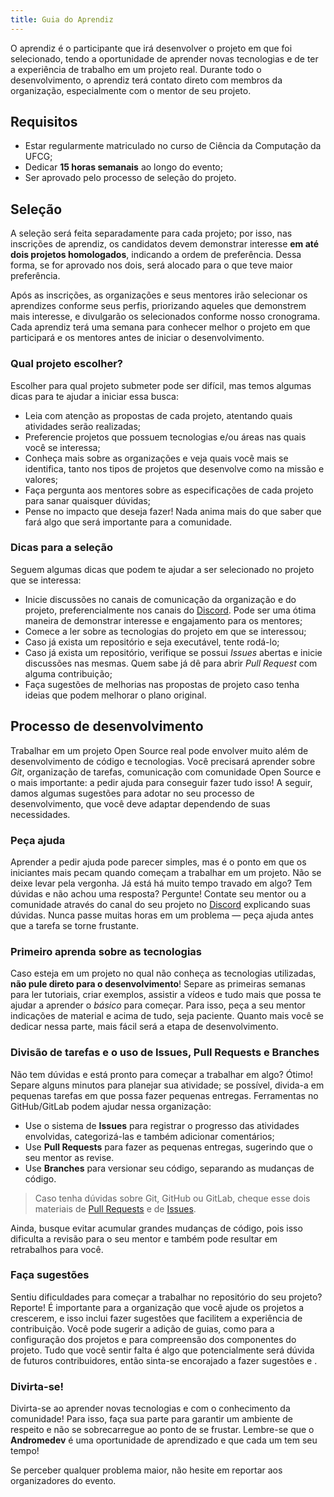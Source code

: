 ```yaml
---
title: Guia do Aprendiz
---
```


O aprendiz é o participante que irá desenvolver o projeto em que foi selecionado, tendo a oportunidade de aprender novas tecnologias e de ter a experiência de trabalho em um projeto real. Durante todo o desenvolvimento, o aprendiz terá contato direto com membros da organização, especialmente com o mentor de seu projeto.

## Requisitos

- Estar regularmente matriculado no curso de Ciência da Computação da UFCG;
- Dedicar **15 horas semanais** ao longo do evento;
- Ser aprovado pelo processo de seleção do projeto.

## Seleção

A seleção será feita separadamente para cada projeto; por isso, nas inscrições de aprendiz, os candidatos devem demonstrar interesse **em até dois projetos homologados**, indicando a ordem de preferência. Dessa forma, se for aprovado nos dois, será alocado para o que teve maior preferência.

Após as inscrições, as organizações e seus mentores irão selecionar os aprendizes conforme seus perfis, priorizando aqueles que demonstrem mais interesse, e divulgarão os selecionados conforme nosso cronograma. Cada aprendiz terá uma semana para conhecer melhor o projeto em que participará e os mentores antes de iniciar o desenvolvimento.

### Qual projeto escolher?

Escolher para qual projeto submeter pode ser difícil, mas temos algumas dicas para te ajudar a iniciar essa busca:

- Leia com atenção as propostas de cada projeto, atentando quais atividades serão realizadas;
- Preferencie projetos que possuem tecnologias e/ou áreas nas quais você se interessa;
- Conheça mais sobre as organizações e veja quais você mais se identifica, tanto nos tipos de projetos que desenvolve como na missão e valores;
- Faça pergunta aos mentores sobre as especificações de cada projeto para sanar quaisquer dúvidas;
- Pense no impacto que deseja fazer! Nada anima mais do que saber que fará algo que será importante para a comunidade.

### Dicas para a seleção

Seguem algumas dicas que podem te ajudar a ser selecionado no projeto que se interessa:

- Inicie discussões no canais de comunicação da organização e do projeto, preferencialmente nos canais do [Discord](https://chat.opendevufcg.org). Pode ser uma ótima maneira de demonstrar interesse e engajamento para os mentores;
- Comece a ler sobre as tecnologias do projeto em que se interessou;
- Caso já exista um repositório e seja executável, tente rodá-lo;
- Caso já exista um repositório, verifique se possui *Issues* abertas e inicie discussões nas mesmas. Quem sabe já dê para abrir *Pull Request* com alguma contribuição;
- Faça sugestões de melhorias nas propostas de projeto caso tenha ideias que podem melhorar o plano original.

## Processo de desenvolvimento

Trabalhar em um projeto Open Source real pode envolver muito além de desenvolvimento de código e tecnologias. Você precisará aprender sobre _Git_, organização de tarefas, comunicação com comunidade Open Source e o mais importante: a pedir ajuda para conseguir fazer tudo isso! A seguir, damos algumas sugestões para adotar no seu processo de desenvolvimento, que você deve adaptar dependendo de suas necessidades.

### Peça ajuda

Aprender a pedir ajuda pode parecer simples, mas é o ponto em que os iniciantes mais pecam quando começam a trabalhar em um projeto. Não se deixe levar pela vergonha. Já está há muito tempo travado em algo? Tem dúvidas e não achou uma resposta? Pergunte! Contate seu mentor ou a comunidade através do canal do seu projeto no [Discord](https://chat.opendevufcg.org) explicando suas dúvidas. Nunca passe muitas horas em um problema — peça ajuda antes que a tarefa se torne frustante.

### Primeiro aprenda sobre as tecnologias

Caso esteja em um projeto no qual não conheça as tecnologias utilizadas, **não pule direto para o desenvolvimento**! Separe as primeiras semanas para ler tutoriais, criar exemplos, assistir a vídeos e tudo mais que possa te ajudar a aprender o _básico_ para começar. Para isso, peça a seu mentor indicações de material e acima de tudo, seja paciente. Quanto mais você se dedicar nessa parte, mais fácil será a etapa de desenvolvimento.

### Divisão de tarefas e o uso de Issues, Pull Requests e Branches

Não tem dúvidas e está pronto para começar a trabalhar em algo? Ótimo! Separe alguns minutos para planejar sua atividade; se possível, divida-a em pequenas tarefas em que possa fazer pequenas entregas. Ferramentas no GitHub/GitLab podem ajudar nessa organização: 
- Use o sistema de **Issues** para registrar o progresso das atividades envolvidas, categorizá-las e também adicionar comentários;
- Use **Pull Requests** para fazer as pequenas entregas, sugerindo que o seu mentor as revise.
- Use **Branches** para versionar seu código, separando as mudanças de código.

> Caso tenha dúvidas sobre Git, GitHub ou GitLab, cheque esse dois materiais de [Pull Requests](https://docs.github.com/pt/github/collaborating-with-issues-and-pull-requests) e de [Issues](https://docs.github.com/pt/github/managing-your-work-on-github).

Ainda, busque evitar acumular grandes mudanças de código, pois isso dificulta a revisão para o seu mentor e também pode resultar em retrabalhos para você.

### Faça sugestões

Sentiu dificuldades para começar a trabalhar no repositório do seu projeto? Reporte! É importante para a organização que você ajude os projetos a crescerem, e isso inclui fazer sugestões que facilitem a experiência de contribuição. Você pode sugerir a adição de guias, como para a configuração dos projetos e para compreensão dos componentes do projeto. Tudo que você sentir falta é algo que potencialmente será dúvida de futuros contribuidores, então sinta-se encorajado a fazer sugestões e .

### Divirta-se!

Divirta-se ao aprender novas tecnologias e com o conhecimento da comunidade! Para isso, faça sua parte para garantir um ambiente de respeito e não se sobrecarregue ao ponto de se frustar. Lembre-se que o **Andromedev** é uma oportunidade de aprendizado e que cada um tem seu tempo! 

Se perceber qualquer problema maior, não hesite em reportar aos organizadores do evento.
